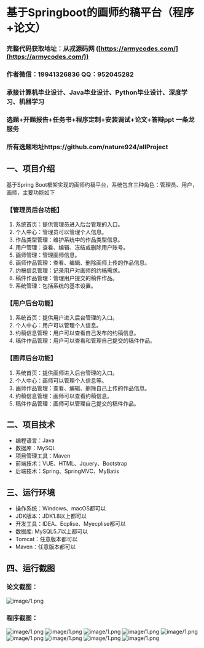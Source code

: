 基于Springboot的画师约稿平台（程序+论文）
=
### 完整代码获取地址：从戎源码网 ([https://armycodes.com/](https://armycodes.com/))
### 作者微信：19941326836  QQ：952045282 
### 承接计算机毕业设计、Java毕业设计、Python毕业设计、深度学习、机器学习
### 选题+开题报告+任务书+程序定制+安装调试+论文+答辩ppt 一条龙服务
### 所有选题地址https://github.com/nature924/allProject

一、项目介绍
---
基于Spring Boot框架实现的画师约稿平台，系统包含三种角色：管理员、用户，画师，主要功能如下
### 【管理员后台功能】

1. 系统首页：提供管理员进入后台管理的入口。
2. 个人中心：管理员可以管理个人信息。
3. 作品类型管理：维护系统中的作品类型信息。
4. 用户管理：查看、编辑、冻结或删除用户账号。
5. 画师管理：管理画师信息。
6. 画师作品管理：查看、编辑、删除画师上传的作品信息。
7. 约稿信息管理：记录用户对画师的约稿需求。
8. 稿件作品管理：管理用户提交的稿件作品。
9. 系统管理：包括系统的基本设置。

### 【用户后台功能】

1. 系统首页：提供用户进入后台管理的入口。
2. 个人中心：用户可以管理个人信息。
3. 约稿信息管理：用户可以查看自己发布的约稿信息。
4. 稿件作品管理：用户可以查看和管理自己提交的稿件作品。

### 【画师后台功能】

1. 系统首页：提供画师进入后台管理的入口。
2. 个人中心：画师可以管理个人信息等。
3. 画师作品管理：查看、编辑、删除自己上传的作品信息。
4. 约稿信息管理：画师可以查看约稿信息。
5. 稿件作品管理：画师可以管理自己提交的稿件作品。




二、项目技术
---
- 编程语言：Java
- 数据库：MySQL
- 项目管理工具：Maven
- 前端技术：VUE、HTML、Jquery、Bootstrap
- 后端技术：Spring、SpringMVC、MyBatis

三、运行环境
---
- 操作系统：Windows、macOS都可以
- JDK版本：JDK1.8以上都可以
- 开发工具：IDEA、Ecplise、Myecplise都可以
- 数据库: MySQL5.7以上都可以
- Tomcat：任意版本都可以
- Maven：任意版本都可以

四、运行截图
---
### 论文截图：
![image/1.png](limage/1.png)

### 程序截图：
![image/1.png](image/1.png)
![image/1.png](image/2.png)
![image/1.png](image/3.png)
![image/1.png](image/4.png)
![image/1.png](image/5.png)
![image/1.png](image/6.png)
![image/1.png](image/7.png)
![image/1.png](image/8.png)
![image/1.png](image/9.png)


